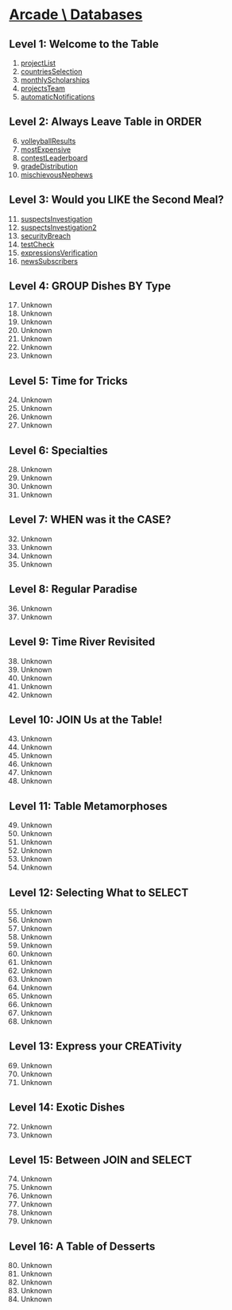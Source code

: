 # [Arcade \ Databases](https://app.codesignal.com/arcade/db/)

## Level 1: Welcome to the Table

1. [projectList](https://github.com/RevansChen/online-judge/tree/master/Codefights/arcade/db/level-1/1.projectList/)
2. [countriesSelection](https://github.com/RevansChen/online-judge/tree/master/Codefights/arcade/db/level-1/2.countriesSelection/)
3. [monthlyScholarships](https://github.com/RevansChen/online-judge/tree/master/Codefights/arcade/db/level-1/3.monthlyScholarships/)
4. [projectsTeam](https://github.com/RevansChen/online-judge/tree/master/Codefights/arcade/db/level-1/4.projectsTeam/)
5. [automaticNotifications](https://github.com/RevansChen/online-judge/tree/master/Codefights/arcade/db/level-1/5.automaticNotifications/)

## Level 2: Always Leave Table in ORDER

6. [volleyballResults](https://github.com/RevansChen/online-judge/tree/master/Codefights/arcade/db/level-2/6.volleyballResults/)
7. [mostExpensive](https://github.com/RevansChen/online-judge/tree/master/Codefights/arcade/db/level-2/7.mostExpensive/)
8. [contestLeaderboard](https://github.com/RevansChen/online-judge/tree/master/Codefights/arcade/db/level-2/8.contestLeaderboard/)
9. [gradeDistribution](https://github.com/RevansChen/online-judge/tree/master/Codefights/arcade/db/level-2/9.gradeDistribution/)
10. [mischievousNephews](https://github.com/RevansChen/online-judge/tree/master/Codefights/arcade/db/level-2/10.mischievousNephews/)

## Level 3: Would you LIKE the Second Meal?

11. [suspectsInvestigation](https://github.com/RevansChen/online-judge/tree/master/Codefights/arcade/db/level-3/11.suspectsInvestigation/)
12. [suspectsInvestigation2](https://github.com/RevansChen/online-judge/tree/master/Codefights/arcade/db/level-3/12.suspectsInvestigation2/)
13. [securityBreach](https://github.com/RevansChen/online-judge/tree/master/Codefights/arcade/db/level-3/13.securityBreach/)
14. [testCheck](https://github.com/RevansChen/online-judge/tree/master/Codefights/arcade/db/level-3/14.testCheck/)
15. [expressionsVerification](https://github.com/RevansChen/online-judge/tree/master/Codefights/arcade/db/level-3/15.expressionsVerification/)
16. [newsSubscribers](https://github.com/RevansChen/online-judge/tree/master/Codefights/arcade/db/level-3/16.newsSubscribers/)

## Level 4: GROUP Dishes BY Type

17. Unknown
18. Unknown
19. Unknown
20. Unknown
21. Unknown
22. Unknown
23. Unknown

## Level 5: Time for Tricks

24. Unknown
25. Unknown
26. Unknown
27. Unknown

## Level 6: Specialties

28. Unknown
29. Unknown
30. Unknown
31. Unknown

## Level 7: WHEN was it the CASE?

32. Unknown
33. Unknown
34. Unknown
35. Unknown

## Level 8: Regular Paradise

36. Unknown
37. Unknown

## Level 9: Time River Revisited

38. Unknown
39. Unknown
40. Unknown
41. Unknown
42. Unknown

## Level 10: JOIN Us at the Table!

43. Unknown
44. Unknown
45. Unknown
46. Unknown
47. Unknown
48. Unknown

## Level 11: Table Metamorphoses

49. Unknown
50. Unknown
51. Unknown
52. Unknown
53. Unknown
54. Unknown

## Level 12: Selecting What to SELECT

55. Unknown
56. Unknown
57. Unknown
58. Unknown
59. Unknown
60. Unknown
61. Unknown
62. Unknown
63. Unknown
64. Unknown
65. Unknown
66. Unknown
67. Unknown
68. Unknown

## Level 13: Express your CREATivity

69. Unknown
70. Unknown
71. Unknown

## Level 14: Exotic Dishes

72. Unknown
73. Unknown

## Level 15: Between JOIN and SELECT

74. Unknown
75. Unknown
76. Unknown
77. Unknown
78. Unknown
79. Unknown

## Level 16: A Table of Desserts

80. Unknown
81. Unknown
82. Unknown
83. Unknown
84. Unknown
